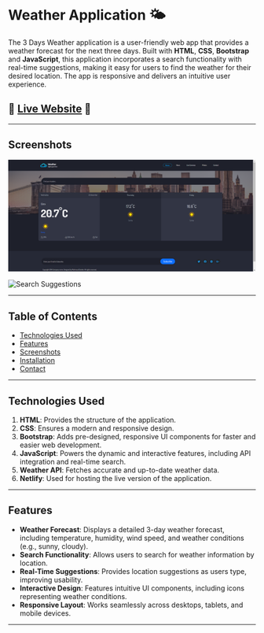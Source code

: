 # Weather Application 🌤️

The 3 Days Weather application is a user-friendly web app that provides a weather forecast for the next three days. Built with **HTML**, **CSS**, **Bootstrap** and **JavaScript**, this application incorporates a search functionality with real-time suggestions, making it easy for users to find the weather for their desired location. The app is responsive and delivers an intuitive user experience.

## 🌟 [Live Website](https://3days-weather.netlify.app/) 🌟

---

## Screenshots

![Home Page](screenshoots/home-page.png)

![Search Suggestions](screenshoots/search-suggestions.png)

---

## Table of Contents

- [Technologies Used](#technologies-used)
- [Features](#features)
- [Screenshots](#screenshots)
- [Installation](#installation)
- [Contact](#contact)

---

## Technologies Used

1. **HTML**: Provides the structure of the application.
2. **CSS**: Ensures a modern and responsive design.
3. **Bootstrap**: Adds pre-designed, responsive UI components for faster and easier web development.
4. **JavaScript**: Powers the dynamic and interactive features, including API integration and real-time search.
5. **Weather API**: Fetches accurate and up-to-date weather data.
6. **Netlify**: Used for hosting the live version of the application.

---

## Features

- **Weather Forecast**: Displays a detailed 3-day weather forecast, including temperature, humidity, wind speed, and weather conditions (e.g., sunny, cloudy).
- **Search Functionality**: Allows users to search for weather information by location.
- **Real-Time Suggestions**: Provides location suggestions as users type, improving usability.
- **Interactive Design**: Features intuitive UI components, including icons representing weather conditions.
- **Responsive Layout**: Works seamlessly across desktops, tablets, and mobile devices.

---


